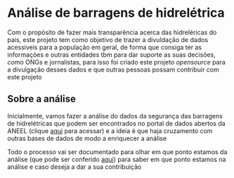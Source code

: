 # Análise de barragens de hidrelétrica

Com o propósito de fazer mais transparência acerca das hidreléricas do pais, este projeto tem como objetivo de trazer a divuldação de dados acessiveis para a população em geral,
de forma que consiga ter as informações e outras entidades tbm para dar suporte as suas decisões, como ONGs e jornalistas, para isso foi criado este projeto *opensource* para
a divulgação desses dados e que outras pessoas possam contribuir com este projeto

## Sobre a análise

Inicialmente, vamos fazer a análise do dados da segurança das barragens de hidrelétricas que podem ser encontrados no portal de dados abertos da ANEEL (clique [aqui](https://dadosabertos.aneel.gov.br/dataset/fsb-fiscalizacao-de-seguranca-de-barragens) para acessar) e a ideia é que haja cruzamento com outras bases de dados de modo a enriquecer a análise

Todo o processo vai ser documentado para olhar em que ponto estamos da análise (que pode ser conferido [aqui](https://flint-texture-e2f.notion.site/Hidrus-An-lise-de-seguran-a-das-barragens-b00afcc77d8e46b5b20f2d9179295562)) para saber em que ponto estamos na análise e caso deseja a dar a sua contribuição
